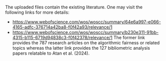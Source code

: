 The uploaded files contain the existing literature. One may visit the following links for more details:
* https://www.webofscience.com/wos/woscc/summary/64e6a997-e066-4165-adfc-376714a42ba8-f0f42a93/relevance/1
* https://www.webofscience.com/wos/woscc/summary/b230e311-91bb-4315-b115-6719d94838c3-f0f42378/relevance/1
The former link provides the 787 research articles on the algorithmic fairness or related topics whereas tha latter link provides the 127 bibliometric analysis papers relatable to Atan et al. (2024).
